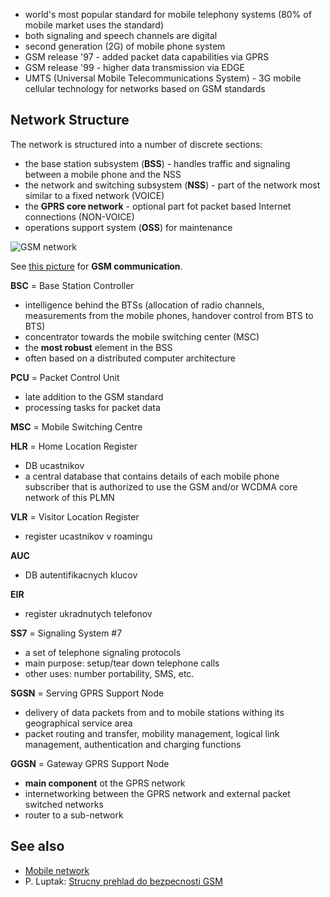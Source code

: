  * world's most popular standard for mobile telephony systems (80% of mobile market uses the standard)
 * both signaling and speech channels are digital
 * second generation (2G) of mobile phone system
 * GSM release '97 - added packet data capabilities via GPRS
 * GSM release '99 - higher data transmission via EDGE
 * UMTS (Universal Mobile Telecommunications System) - 3G mobile cellular technology for networks based on GSM standards

## Network Structure
The network is structured into a number of discrete sections:

 * the base station subsystem (**BSS**) - handles traffic and signaling between a mobile phone and the NSS
 * the network and switching subsystem (**NSS**) - part of the network most similar to a fixed network (VOICE)
 * the **GPRS core network** - optional part fot packet based Internet connections (NON-VOICE)
 * operations support system (**OSS**) for maintenance

![GSM network](https://raw.github.com/jreisinger/audit/master/wiki_files/gsm_structure.png)

See [this picture](https://raw.github.com/jreisinger/audit/master/wiki_files/gsm_communication.jpg) for **GSM communication**.

**BSC** = Base Station Controller
 * intelligence behind the BTSs (allocation of radio channels, measurements from the mobile phones, handover control from BTS to BTS)
 * concentrator towards the mobile switching center (MSC)
 * the **most robust** element in the BSS
 * often based on a distributed computer architecture

**PCU** = Packet Control Unit
 * late addition to the GSM standard
 * processing tasks for packet data

**MSC** = Mobile Switching Centre

**HLR** = Home Location Register
 * DB ucastnikov
 * a central database that contains details of each mobile phone subscriber that is authorized to use the GSM and/or WCDMA core network of this PLMN

**VLR** = Visitor Location Register
 * register ucastnikov v roamingu

**AUC**
 * DB autentifikacnych klucov

**EIR**
 * register ukradnutych telefonov

**SS7** = Signaling System #7
 * a set of telephone signaling protocols
 * main purpose: setup/tear down telephone calls
 * other uses: number portability, SMS, etc.

**SGSN** = Serving GPRS Support Node
 * delivery of data packets from and to mobile stations withing its geographical service area
 * packet routing and transfer, mobility management, logical link management, authentication and charging functions

**GGSN** = Gateway GPRS Support Node
 * **main component** ot the GPRS network
 * internetworking between the GPRS network and external packet switched networks
 * router to a sub-network

## See also
 * [Mobile network](http://en.wikipedia.org/wiki/Mobile_network)
 * P. Luptak: [Strucny prehlad do bezpecnosti GSM](http://www.nethemba.com/gsm-zranitelnosti.pdf)
